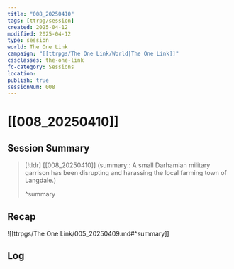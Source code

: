 ```yaml
---
title: "008_20250410"
tags: [ttrpg/session]
created: 2025-04-12
modified: 2025-04-12
type: session
world: The One Link
campaign: "[[ttrpgs/The One Link/World|The One Link]]"
cssclasses: the-one-link
fc-category: Sessions
location: 
publish: true
sessionNum: 008
---
```


# [[008_20250410]]

## Session Summary

> [!tldr] [[008_20250410]]
> (summary:: A small Darhamian military garrison has been disrupting and harassing the local farming town of Langdale.)
>
> ^summary

## Recap

![[ttrpgs/The One Link/005_20250409.md#^summary]]

## Log

